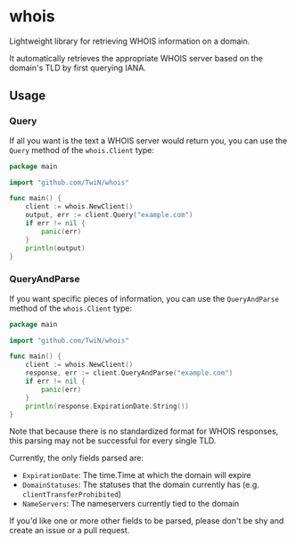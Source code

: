 # whois
Lightweight library for retrieving WHOIS information on a domain.

It automatically retrieves the appropriate WHOIS server based on the domain's TLD by first querying IANA.


## Usage
### Query
If all you want is the text a WHOIS server would return you, you can use the `Query` method of the `whois.Client` type:
```go
package main

import "github.com/TwiN/whois"

func main() {
    client := whois.NewClient()
    output, err := client.Query("example.com")
    if err != nil {
    	panic(err)
    }
    println(output)
}
```

### QueryAndParse
If you want specific pieces of information, you can use the `QueryAndParse` method of the `whois.Client` type:
```go
package main

import "github.com/TwiN/whois"

func main() {
    client := whois.NewClient()
    response, err := client.QueryAndParse("example.com")
    if err != nil {
    	panic(err)
    }
    println(response.ExpirationDate.String()) 
}
```
Note that because there is no standardized format for WHOIS responses, this parsing may not be successful for every single TLD.

Currently, the only fields parsed are:
- `ExpirationDate`: The time.Time at which the domain will expire
- `DomainStatuses`: The statuses that the domain currently has (e.g. `clientTransferProhibited`)
- `NameServers`: The nameservers currently tied to the domain

If you'd like one or more other fields to be parsed, please don't be shy and create an issue or a pull request.
